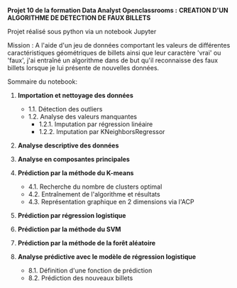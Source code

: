 **Projet 10 de la formation Data Analyst Openclassrooms :**
**CREATION D'UN ALGORITHME DE DETECTION DE FAUX BILLETS**

Projet réalisé sous python via un notebook Jupyter

Mission : A l'aide d'un jeu de données comportant les valeurs de différentes caractéristiques géométriques de billets ainsi que leur caractère 'vrai' ou 'faux', j'ai entraîné un algorithme dans de but qu'il reconnaisse des faux billets lorsque je lui présente de nouvelles données.

Sommaire du notebook:

1. **Importation et nettoyage des données**
    - 1.1. Détection des outliers
    - 1.2. Analyse des valeurs manquantes
        - 1.2.1. Imputation par régression linéaire
        - 1.2.2. Imputation par KNeighborsRegressor

2. **Analyse descriptive des données**

3. **Analyse en composantes principales**

4. **Prédiction par la méthode du K-means**
    - 4.1. Recherche du nombre de clusters optimal
    - 4.2. Entraînement de l'algorithme et résultats
    - 4.3. Représentation graphique en 2 dimensions via l'ACP

5. **Prédiction par régression logistique**

6. **Prédiction par la méthode du SVM**

7. **Prédiction par la méthode de la forêt aléatoire**

8. **Analyse prédictive avec le modèle de régression logistique**
    - 8.1. Définition d'une fonction de prédiction
    - 8.2. Prédiction des nouveaux billets
